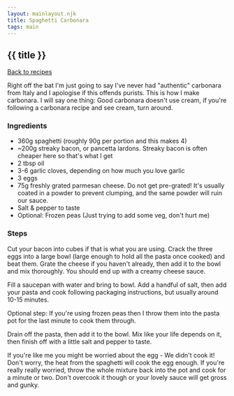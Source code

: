 ```yaml
---
layout: mainlayout.njk
title: Spaghetti Carbonara
tags: main
---
```


## {{ title }}

[Back to recipes](/recipes)

Right off the bat I'm just going to say I've never had "authentic" carbonara from Italy and I apologise if this offends purists. This is how I make carbonara. I will say one thing: Good carbonara doesn't use cream, if you're following a carbonara recipe and see cream, turn around.

### Ingredients
- 360g spaghetti (roughly 90g per portion and this makes 4)
- ~200g streaky bacon, or pancetta lardons. Streaky bacon is often cheaper here so that's what I get
- 2 tbsp oil
- 3-6 garlic cloves, depending on how much you love garlic
- 3 eggs
- 75g freshly grated parmesan cheese. Do not get pre-grated! It's usually coated in a powder to prevent clumping, and the same powder will ruin our sauce.
- Salt & pepper to taste
- Optional: Frozen peas (Just trying to add some veg, don't hurt me)

### Steps
Cut your bacon into cubes if that is what you are using. Crack the three eggs into a large bowl (large enough to hold all the pasta once cooked) and beat them. Grate the cheese if you haven't already, then add it to the bowl and mix thoroughly. You should end up with a creamy cheese sauce.

Fill a saucepan with water and bring to bowl. Add a handful of salt, then add your pasta and cook following packaging instructions, but usually around 10-15 minutes.

Optional step: If you're using frozen peas then I throw them into the pasta pot for the last minute to cook them through.

Drain off the pasta, then add it to the bowl. Mix like your life depends on it, then finish off with a little salt and pepper to taste.

If you're like me you might be worried about the egg - We didn't cook it! Don't worry, the heat from the spaghetti will cook the egg enough. If you're really really worried, throw the whole mixture back into the pot and cook for a minute or two. Don't overcook it though or your lovely sauce will get gross and gunky.